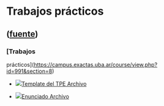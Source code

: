 # Trabajos prácticos
([fuente](https://campus.exactas.uba.ar/course/view.php?id=991&section=8))
---
### [Trabajos
prácticos](https://campus.exactas.uba.ar/course/view.php?id=991&section=8)

  - [![ ](https://campus.exactas.uba.ar/theme/image.php/aardvark/core/1524598950/f/archive-24)Template del TPE Archivo](https://campus.exactas.uba.ar/mod/resource/view.php?id=52679)

  - [![ ](https://campus.exactas.uba.ar/theme/image.php/aardvark/core/1524598950/f/pdf-24)Enunciado Archivo](https://campus.exactas.uba.ar/mod/resource/view.php?id=52680)

